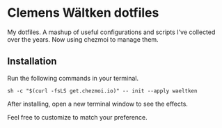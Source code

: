 # Clemens Wältken dotfiles

My dotfiles. A mashup of useful configurations and scripts I've collected over the years. Now using chezmoi to manage them.

## Installation

Run the following commands in your terminal.

```terminal
sh -c "$(curl -fsLS get.chezmoi.io)" -- init --apply waeltken
```

After installing, open a new terminal window to see the effects.

Feel free to customize to match your preference.
